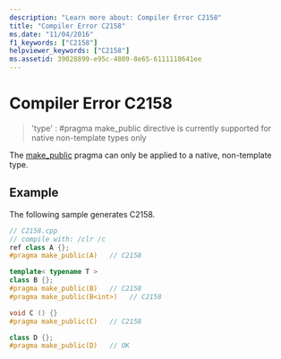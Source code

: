 ```yaml
---
description: "Learn more about: Compiler Error C2158"
title: "Compiler Error C2158"
ms.date: "11/04/2016"
f1_keywords: ["C2158"]
helpviewer_keywords: ["C2158"]
ms.assetid: 39028899-e95c-4809-8e65-6111118641ee
---
```

# Compiler Error C2158

> 'type' : #pragma make_public directive is currently supported for native non-template types only

The [make_public](../../preprocessor/make-public.md) pragma can only be applied to a native, non-template type.

## Example

The following sample generates C2158.

```cpp
// C2158.cpp
// compile with: /clr /c
ref class A {};
#pragma make_public(A)   // C2158

template< typename T >
class B {};
#pragma make_public(B)   // C2158
#pragma make_public(B<int>)   // C2158

void C () {}
#pragma make_public(C)   // C2158

class D {};
#pragma make_public(D)   // OK
```
